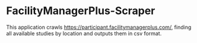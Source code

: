 # FacilityManagerPlus-Scraper

This application crawls https://participant.facilitymanagerplus.com/, finding all available studies by location and outputs them in csv format.
